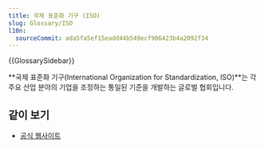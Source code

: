 ```yaml
---
title: 국제 표준화 기구 (ISO)
slug: Glossary/ISO
l10n:
  sourceCommit: ada5fa5ef15eadd44b549ecf906423b4a2092f34
---
```


{{GlossarySidebar}}

**국제 표준화 기구(International Organization for Standardization, ISO)**는 각 주요 산업 분야의 기업을 조정하는 통일된 기준을 개발하는 글로벌 협회입니다.

## 같이 보기

- [공식 웹사이트](https://www.iso.org/home.html)

